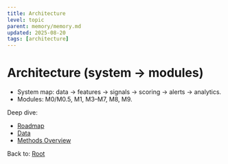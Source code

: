 ```yaml
---
title: Architecture
level: topic
parent: memory/memory.md
updated: 2025-08-20
tags: [architecture]
---
```


# Architecture (system → modules)

- System map: data → features → signals → scoring → alerts → analytics.
- Modules: M0/M0.5, M1, M3–M7, M8, M9.

Deep dive:
- [Roadmap](../roadmap.md)
- [Data](../data.md)
- [Methods Overview](../methods/index.md)

Back to: [Root](../memory.md)
